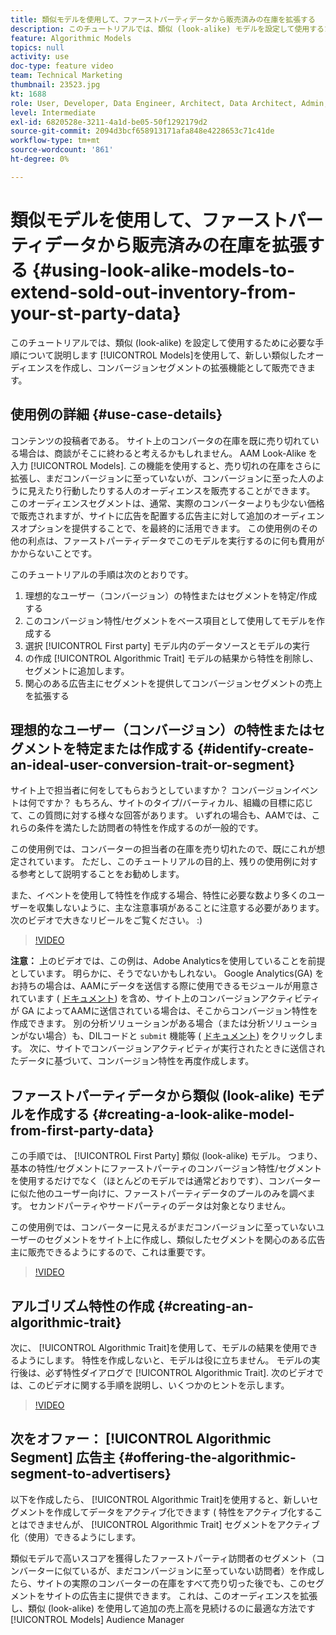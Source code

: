 ```yaml
---
title: 類似モデルを使用して、ファーストパーティデータから販売済みの在庫を拡張する
description: このチュートリアルでは、類似 (look-alike) モデルを設定して使用するための手順を説明します。これにより、類似 (look-alike) オーディエンスを新たに作成し、コンバージョンセグメントの拡張機能として販売できます。
feature: Algorithmic Models
topics: null
activity: use
doc-type: feature video
team: Technical Marketing
thumbnail: 23523.jpg
kt: 1688
role: User, Developer, Data Engineer, Architect, Data Architect, Admin, Leader
level: Intermediate
exl-id: 6820528e-3211-4a1d-be05-50f1292179d2
source-git-commit: 2094d3bcf658913171afa848e4228653c71c41de
workflow-type: tm+mt
source-wordcount: '861'
ht-degree: 0%

---
```


# 類似モデルを使用して、ファーストパーティデータから販売済みの在庫を拡張する {#using-look-alike-models-to-extend-sold-out-inventory-from-your-st-party-data}

このチュートリアルでは、類似 (look-alike) を設定して使用するために必要な手順について説明します [!UICONTROL Models]を使用して、新しい類似したオーディエンスを作成し、コンバージョンセグメントの拡張機能として販売できます。

## 使用例の詳細 {#use-case-details}

コンテンツの投稿者である。 サイト上のコンバータの在庫を既に売り切れている場合は、商談がそこに終わると考えるかもしれません。 AAM Look-Alike を入力 [!UICONTROL Models]. この機能を使用すると、売り切れの在庫をさらに拡張し、まだコンバージョンに至っていないが、コンバージョンに至った人のように見えたり行動したりする人のオーディエンスを販売することができます。 このオーディエンスセグメントは、通常、実際のコンバーターよりも少ない価格で販売されますが、サイトに広告を配置する広告主に対して追加のオーディエンスオプションを提供することで、を最終的に活用できます。 この使用例のその他の利点は、ファーストパーティデータでこのモデルを実行するのに何も費用がかからないことです。

このチュートリアルの手順は次のとおりです。

1. 理想的なユーザー（コンバージョン）の特性またはセグメントを特定/作成する
1. このコンバージョン特性/セグメントをベース項目として使用してモデルを作成する
1. 選択 [!UICONTROL First party] モデル内のデータソースとモデルの実行
1. の作成 [!UICONTROL Algorithmic Trait] モデルの結果から特性を削除し、セグメントに追加します。
1. 関心のある広告主にセグメントを提供してコンバージョンセグメントの売上を拡張する

## 理想的なユーザー（コンバージョン）の特性またはセグメントを特定または作成する {#identify-create-an-ideal-user-conversion-trait-or-segment}

サイト上で担当者に何をしてもらおうとしていますか？ コンバージョンイベントは何ですか？ もちろん、サイトのタイプ/バーティカル、組織の目標に応じて、この質問に対する様々な回答があります。 いずれの場合も、AAMでは、これらの条件を満たした訪問者の特性を作成するのが一般的です。

この使用例では、コンバーターの担当者の在庫を売り切れたので、既にこれが想定されています。 ただし、このチュートリアルの目的上、残りの使用例に対する参考として説明することをお勧めします。

また、イベントを使用して特性を作成する場合、特性に必要な数より多くのユーザーを収集しないように、主な注意事項があることに注意する必要があります。 次のビデオで大きなリビールをご覧ください。 :)

>[!VIDEO](https://video.tv.adobe.com/v/23431/?quality=12)

**注意：** 上のビデオでは、この例は、Adobe Analyticsを使用していることを前提としています。 明らかに、そうでないかもしれない。 Google Analytics(GA) をお持ちの場合は、AAMにデータを送信する際に使用できるモジュールが用意されています ( [ドキュメント](https://experienceleague.adobe.com/docs/audience-manager/user-guide/dil-api/dil-overview.html)) を含め、サイト上のコンバージョンアクティビティが GA によってAAMに送信されている場合は、そこからコンバージョン特性を作成できます。 別の分析ソリューションがある場合（または分析ソリューションがない場合）も、DILコードと `submit` 機能等 ( [ドキュメント](https://experienceleague.adobe.com/docs/audience-manager/user-guide/dil-api/dil-modules.html)) をクリックします。 次に、サイトでコンバージョンアクティビティが実行されたときに送信されたデータに基づいて、コンバージョン特性を再度作成します。

## ファーストパーティデータから類似 (look-alike) モデルを作成する {#creating-a-look-alike-model-from-first-party-data}

この手順では、 [!UICONTROL First Party] 類似 (look-alike) モデル。 つまり、基本の特性/セグメントにファーストパーティのコンバージョン特性/セグメントを使用するだけでなく（ほとんどのモデルでは通常どおりです）、コンバーターに似た他のユーザー向けに、ファーストパーティデータのプールのみを調べます。 セカンドパーティやサードパーティのデータは対象となりません。

この使用例では、コンバーターに見えるがまだコンバージョンに至っていないユーザーのセグメントをサイト上に作成し、類似したセグメントを関心のある広告主に販売できるようにするので、これは重要です。

>[!VIDEO](https://video.tv.adobe.com/v/23504/?quality-12)

## アルゴリズム特性の作成 {#creating-an-algorithmic-trait}

次に、 [!UICONTROL Algorithmic Trait]を使用して、モデルの結果を使用できるようにします。 特性を作成しないと、モデルは役に立ちません。 モデルの実行後は、必ず特性ダイアログで [!UICONTROL Algorithmic Trait]. 次のビデオでは、このビデオに関する手順を説明し、いくつかのヒントを示します。

>[!VIDEO](https://video.tv.adobe.com/v/23523/?quality=12)

## 次をオファー： [!UICONTROL Algorithmic Segment] 広告主 {#offering-the-algorithmic-segment-to-advertisers}

以下を作成したら、 [!UICONTROL Algorithmic Trait]を使用すると、新しいセグメントを作成してデータをアクティブ化できます ( 特性をアクティブ化することはできませんが、 [!UICONTROL Algorithmic Trait] セグメントをアクティブ化（使用）できるようにします。

類似モデルで高いスコアを獲得したファーストパーティ訪問者のセグメント（コンバーターに似ているが、まだコンバージョンに至っていない訪問者）を作成したら、サイトの実際のコンバーターの在庫をすべて売り切った後でも、このセグメントをサイトの広告主に提供できます。 これは、このオーディエンスを拡張し、類似 (look-alike) を使用して追加の売上高を見続けるのに最適な方法です [!UICONTROL Models] Audience Manager
